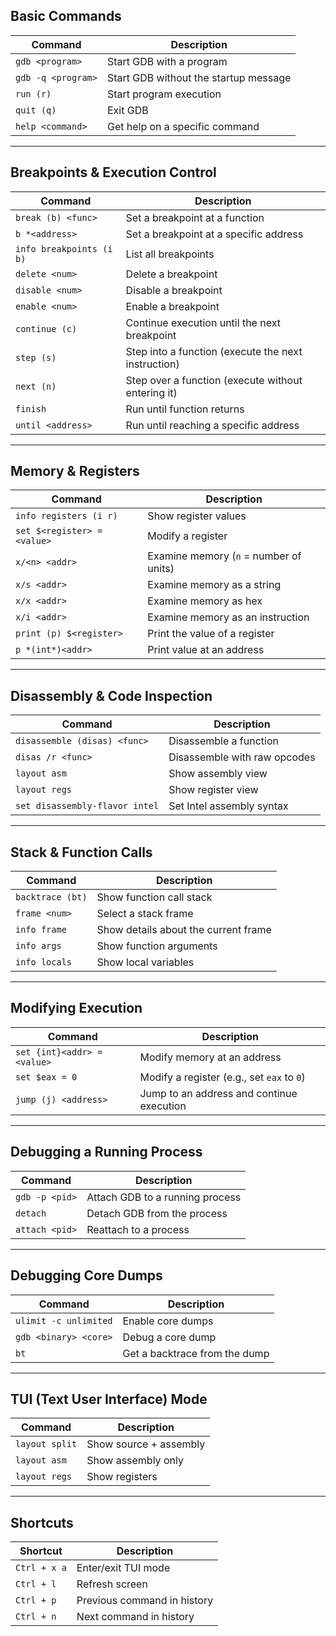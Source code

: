 
## **Basic Commands**
| Command | Description |
|---------|-------------|
| `gdb <program>` | Start GDB with a program |
| `gdb -q <program>` | Start GDB without the startup message |
| `run (r)` | Start program execution |
| `quit (q)` | Exit GDB |
| `help <command>` | Get help on a specific command |

---

## **Breakpoints & Execution Control**
| Command | Description |
|---------|-------------|
| `break (b) <func>` | Set a breakpoint at a function |
| `b *<address>` | Set a breakpoint at a specific address |
| `info breakpoints (i b)` | List all breakpoints |
| `delete <num>` | Delete a breakpoint |
| `disable <num>` | Disable a breakpoint |
| `enable <num>` | Enable a breakpoint |
| `continue (c)` | Continue execution until the next breakpoint |
| `step (s)` | Step into a function (execute the next instruction) |
| `next (n)` | Step over a function (execute without entering it) |
| `finish` | Run until function returns |
| `until <address>` | Run until reaching a specific address |

---

## **Memory & Registers**
| Command | Description |
|---------|-------------|
| `info registers (i r)` | Show register values |
| `set $<register> = <value>` | Modify a register |
| `x/<n> <addr>` | Examine memory (`n` = number of units) |
| `x/s <addr>` | Examine memory as a string |
| `x/x <addr>` | Examine memory as hex |
| `x/i <addr>` | Examine memory as an instruction |
| `print (p) $<register>` | Print the value of a register |
| `p *(int*)<addr>` | Print value at an address |

---

## **Disassembly & Code Inspection**
| Command | Description |
|---------|-------------|
| `disassemble (disas) <func>` | Disassemble a function |
| `disas /r <func>` | Disassemble with raw opcodes |
| `layout asm` | Show assembly view |
| `layout regs` | Show register view |
| `set disassembly-flavor intel` | Set Intel assembly syntax |

---

## **Stack & Function Calls**
| Command | Description |
|---------|-------------|
| `backtrace (bt)` | Show function call stack |
| `frame <num>` | Select a stack frame |
| `info frame` | Show details about the current frame |
| `info args` | Show function arguments |
| `info locals` | Show local variables |

---

## **Modifying Execution**
| Command | Description |
|---------|-------------|
| `set {int}<addr> = <value>` | Modify memory at an address |
| `set $eax = 0` | Modify a register (e.g., set `eax` to `0`) |
| `jump (j) <address>` | Jump to an address and continue execution |

---

## **Debugging a Running Process**
| Command | Description |
|---------|-------------|
| `gdb -p <pid>` | Attach GDB to a running process |
| `detach` | Detach GDB from the process |
| `attach <pid>` | Reattach to a process |

---

## **Debugging Core Dumps**
| Command | Description |
|---------|-------------|
| `ulimit -c unlimited` | Enable core dumps |
| `gdb <binary> <core>` | Debug a core dump |
| `bt` | Get a backtrace from the dump |

---

## **TUI (Text User Interface) Mode**
| Command | Description |
|---------|-------------|
| `layout split` | Show source + assembly |
| `layout asm` | Show assembly only |
| `layout regs` | Show registers |

---

## **Shortcuts**
| Shortcut | Description |
|---------|-------------|
| `Ctrl + x a` | Enter/exit TUI mode |
| `Ctrl + l` | Refresh screen |
| `Ctrl + p` | Previous command in history |
| `Ctrl + n` | Next command in history |